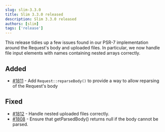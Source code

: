 ```yaml
---
slug: slim-3.3.0
title: Slim 3.3.0 released
description: Slim 3.3.0 released
authors: [slim]
tags: ['release']
---
```


This release tidies up a few issues found in our PSR-7 implementation around the Request's body and uploaded files. In particular, we now handle file input elements with names containing nested arrays correctly.


<!-- truncate -->



## Added

* [#1811](https://github.com/slimphp/Slim/pull/1811) - Add `Request::reparseBody()` to provide a way to allow reparsing of the Request's body


## Fixed

* [#1812](https://github.com/slimphp/Slim/pull/1812) - Handle nested uploaded files correctly.
* [#1808](https://github.com/slimphp/Slim/pull/1808) - Ensure that getParsedBody() returns null if the body cannot be parsed.